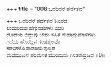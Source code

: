 +++
title = "008 ಒದರಿದರೆ ಪರ್ವತದ"

+++
ಒದರಿದರೆ ಪರ್ವತದ ಶಿಖರದ  
ಲುದುರಿದವು ಹೆಗ್ಗುಂಡುಗಳು ಮುರಿ  
ದೊದೆಯ ಬಿದ್ದುವು ಬೇರು ಸಹಿತ ಮಹಾದ್ರುಮಾಳಿಗಳು   
ಗದೆಯ ಹೊಯ್ಲಿನ ಗಂಡಶೈಲವೊ  
ಕದಳಿಗಳೊ ತಾವರಿಯೆವುಬ್ಬಿದ              
ಮದಮುಖನ ಪರಿಮಸಕ ಮುರಿದುದು ಗಿರಿತರುವ್ರಜವ     ॥8॥
